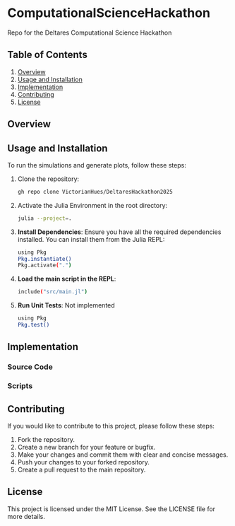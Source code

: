 # ComputationalScienceHackathon

Repo for the Deltares Computational Science Hackathon

## Table of Contents

1. [Overview](#overview)
2. [Usage and Installation](#usage-and-installation)
3. [Implementation](#implementation)
4. [Contributing](#contributing)
5. [License](#license)

## Overview


## Usage and Installation

To run the simulations and generate plots, follow these steps:

1. Clone the repository:

    ```sh
    gh repo clone VictorianHues/DeltaresHackathon2025
    ```

2. Activate the Julia Environment in the root directory:

    ```sh
    julia --project=.
    ```

3. **Install Dependencies**: Ensure you have all the required dependencies installed. You can install them from the Julia REPL:

    ```sh
    using Pkg
    Pkg.instantiate()
    Pkg.activate(".")
    ```

4. **Load the main script in the REPL**:

    ```sh
    include("src/main.jl")
    ```

8. **Run Unit Tests**: Not implemented

    ```sh
    using Pkg
    Pkg.test()
    ```


## Implementation




### Source Code



### Scripts


## Contributing

If you would like to contribute to this project, please follow these steps:

1. Fork the repository.
2. Create a new branch for your feature or bugfix.
3. Make your changes and commit them with clear and concise messages.
4. Push your changes to your forked repository.
5. Create a pull request to the main repository.

## License

This project is licensed under the MIT License. See the LICENSE file for more details.